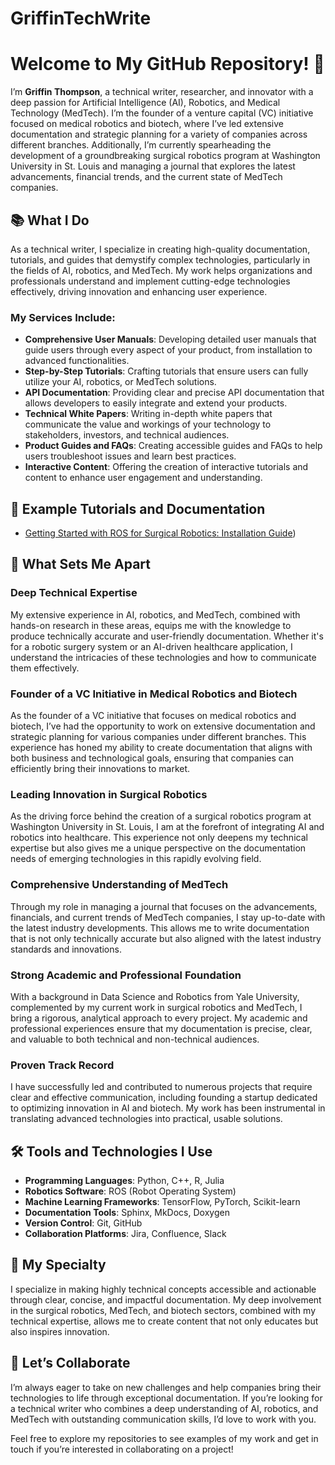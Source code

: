 # GriffinTechWrite
# Welcome to My GitHub Repository! 👋

I’m **Griffin Thompson**, a technical writer, researcher, and innovator with a deep passion for Artificial Intelligence (AI), Robotics, and Medical Technology (MedTech). I’m the founder of a venture capital (VC) initiative focused on medical robotics and biotech, where I’ve led extensive documentation and strategic planning for a variety of companies across different branches. Additionally, I’m currently spearheading the development of a groundbreaking surgical robotics program at Washington University in St. Louis and managing a journal that explores the latest advancements, financial trends, and the current state of MedTech companies.

## 📚 What I Do

As a technical writer, I specialize in creating high-quality documentation, tutorials, and guides that demystify complex technologies, particularly in the fields of AI, robotics, and MedTech. My work helps organizations and professionals understand and implement cutting-edge technologies effectively, driving innovation and enhancing user experience.

### My Services Include:
- **Comprehensive User Manuals**: Developing detailed user manuals that guide users through every aspect of your product, from installation to advanced functionalities.
- **Step-by-Step Tutorials**: Crafting tutorials that ensure users can fully utilize your AI, robotics, or MedTech solutions.
- **API Documentation**: Providing clear and precise API documentation that allows developers to easily integrate and extend your products.
- **Technical White Papers**: Writing in-depth white papers that communicate the value and workings of your technology to stakeholders, investors, and technical audiences.
- **Product Guides and FAQs**: Creating accessible guides and FAQs to help users troubleshoot issues and learn best practices.
- **Interactive Content**: Offering the creation of interactive tutorials and content to enhance user engagement and understanding.

## 📖 Example Tutorials and Documentation

- [Getting Started with ROS for Surgical Robotics: Installation Guide](https://griffthomp.github.io/GriffinTechWrite/))


## 🧠 What Sets Me Apart

### Deep Technical Expertise
My extensive experience in AI, robotics, and MedTech, combined with hands-on research in these areas, equips me with the knowledge to produce technically accurate and user-friendly documentation. Whether it's for a robotic surgery system or an AI-driven healthcare application, I understand the intricacies of these technologies and how to communicate them effectively.

### Founder of a VC Initiative in Medical Robotics and Biotech
As the founder of a VC initiative that focuses on medical robotics and biotech, I’ve had the opportunity to work on extensive documentation and strategic planning for various companies under different branches. This experience has honed my ability to create documentation that aligns with both business and technological goals, ensuring that companies can efficiently bring their innovations to market.

### Leading Innovation in Surgical Robotics
As the driving force behind the creation of a surgical robotics program at Washington University in St. Louis, I am at the forefront of integrating AI and robotics into healthcare. This experience not only deepens my technical expertise but also gives me a unique perspective on the documentation needs of emerging technologies in this rapidly evolving field.

### Comprehensive Understanding of MedTech
Through my role in managing a journal that focuses on the advancements, financials, and current trends of MedTech companies, I stay up-to-date with the latest industry developments. This allows me to write documentation that is not only technically accurate but also aligned with the latest industry standards and innovations.

### Strong Academic and Professional Foundation
With a background in Data Science and Robotics from Yale University, complemented by my current work in surgical robotics and MedTech, I bring a rigorous, analytical approach to every project. My academic and professional experiences ensure that my documentation is precise, clear, and valuable to both technical and non-technical audiences.

### Proven Track Record
I have successfully led and contributed to numerous projects that require clear and effective communication, including founding a startup dedicated to optimizing innovation in AI and biotech. My work has been instrumental in translating advanced technologies into practical, usable solutions.

## 🛠️ Tools and Technologies I Use
- **Programming Languages**: Python, C++, R, Julia
- **Robotics Software**: ROS (Robot Operating System)
- **Machine Learning Frameworks**: TensorFlow, PyTorch, Scikit-learn
- **Documentation Tools**: Sphinx, MkDocs, Doxygen
- **Version Control**: Git, GitHub
- **Collaboration Platforms**: Jira, Confluence, Slack

## 🌟 My Specialty

I specialize in making highly technical concepts accessible and actionable through clear, concise, and impactful documentation. My deep involvement in the surgical robotics, MedTech, and biotech sectors, combined with my technical expertise, allows me to create content that not only educates but also inspires innovation.

## 🚀 Let’s Collaborate

I’m always eager to take on new challenges and help companies bring their technologies to life through exceptional documentation. If you’re looking for a technical writer who combines a deep understanding of AI, robotics, and MedTech with outstanding communication skills, I’d love to work with you.

Feel free to explore my repositories to see examples of my work and get in touch if you’re interested in collaborating on a project!

